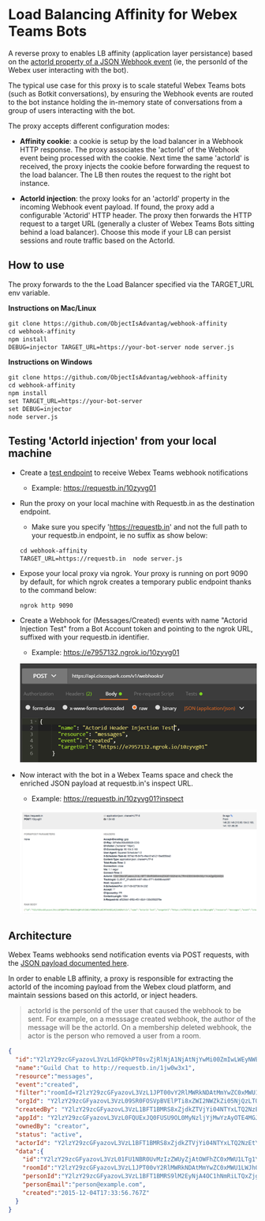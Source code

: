 # Load Balancing Affinity for Webex Teams Bots

A reverse proxy to enables LB affinity (application layer persistance) based on the [actorId property of a JSON Webhook event](https://developer.webex.com/webhooks-explained.html#handling-requests-from-spark) (ie, the personId of the Webex user interacting with the bot).

The typical use case for this proxy is to scale stateful Webex Teams bots (such as Botkit conversations), by ensuring the Webhook events are routed to the bot instance holding the in-memory state of conversations from a group of users interacting with the bot.

The proxy accepts different configuration modes:

- **Affinity cookie**: a cookie is setup by the load balancer in a Webhook HTTP response. The proxy associates the 'actorId' of the Webhook event being processed with the cookie. Next time the same 'actorId' is received, the proxy injects the cookie before forwarding the request to the load balancer. The LB then routes the request to the right bot instance.

- **ActorId injection**: the proxy looks for an 'actorId' property in the incoming Webhook event payload. If found, the proxy add a configurable 'Actorid' HTTP header. The proxy then forwards the HTTP request to a target URL (generally a cluster of Webex Teams Bots sitting behind a load balancer). Choose this mode if your LB can persist sessions and route traffic based on the ActorId.


## How to use

The proxy forwards to the the Load Balancer specified via the TARGET_URL env variable.

**Instructions on Mac/Linux**
```shell
git clone https://github.com/ObjectIsAdvantag/webhook-affinity
cd webhook-affinity
npm install
DEBUG=injector TARGET_URL=https://your-bot-server node server.js
```

**Instructions on Windows**
```shell
git clone https://github.com/ObjectIsAdvantag/webhook-affinity
cd webhook-affinity
npm install
set TARGET_URL=https://your-bot-server
set DEBUG=injector
node server.js
```

## Testing 'ActorId injection' from your local machine

- Create a [test endpoint](https://requestb.in) to receive Webex Teams webhook notifications
   - Example: https://requestb.in/10zyvg01

- Run the proxy on your local machine with Requestb.in as the destination endpoint. 
   - Make sure you specify 'https://requestb.in' and not the full path to your requestb.in endpoint, ie no suffix as show below:
    
   ```shell
   cd webhook-affinity
   TARGET_URL=https://requestb.in  node server.js
   ```

- Expose your local proxy via ngrok. Your proxy is running on port 9090 by default, for which ngrok creates a temporary public endpoint thanks to the command below:
   
   ```shell
   ngrok http 9090
   ```

- Create a Webhook for (Messages/Created) events with name "Actorid Injection Test" from a Bot Account token and pointing to the ngrok URL, suffixed with your requestb.in identifier. 
   - Example: https://e7957132.ngrok.io/10zyvg01
   
   ![](docs/img/post-webhook-bot-account-to-ngrok.png)

- Now interact with the bot in a Webex Teams space and check the enriched JSON payload at requestb.in's inspect URL. 
   - Example: https://requestb.in/10zyvg01?inspect
   
   ![](docs/img/inspect-enriched-with-actorId.png)


## Architecture

Webex Teams webhooks send notification events via POST requests, with the [JSON payload documented here](https://developer.webex.com/webhooks-explained.html#handling-requests-from-spark).

In order to enable LB affinity, a proxy is responsible for extracting the actorId of the incoming payload from the Webex cloud platform, and maintain sessions based on this actorId, or inject headers.

> actorId is the personId of the user that caused the webhook to be sent. For example, on a messsage created webhook, the author of the message will be the actorId. On a membership deleted webhook, the actor is the person who removed a user from a room.

```json
{
  "id":"Y2lzY29zcGFyazovL3VzL1dFQkhPT0svZjRlNjA1NjAtNjYwMi00ZmIwLWEyNWEtOTQ5ODgxNjA5NDk3",
  "name":"Guild Chat to http://requestb.in/1jw0w3x1",
  "resource":"messages",
  "event":"created",
  "filter":"roomId=Y2lzY29zcGFyazovL3VzL1JPT00vY2RlMWRkNDAtMmYwZC0xMWU1LWJhOWMtN2I2NTU2ZDIyMDdi",
  "orgId": "Y2lzY29zcGFyazovL3VzL09SR0FOSVpBVElPTi8xZWI2NWZkZi05NjQzLTQxN2YtOTk3NC1hZDcyY2FlMGUxMGY",
  "createdBy": "Y2lzY29zcGFyazovL3VzL1BFT1BMRS8xZjdkZTVjYi04NTYxLTQ2NzEtYmMwMy1iYzk3NDMxNDQ0MmQ",
  "appId": "Y2lzY29zcGFyazovL3VzL0FQUExJQ0FUSU9OL0MyNzljYjMwYzAyOTE4MGJiNGJkYWViYjA2MWI3OTY1Y2RhMzliNjAyOTdjODUwM2YyNjZhYmY2NmM5OTllYzFm",
  "ownedBy": "creator",
  "status": "active",
  "actorId": "Y2lzY29zcGFyazovL3VzL1BFT1BMRS8xZjdkZTVjYi04NTYxLTQ2NzEtYmMwMy1iYzk3NDMxNDQ0MmQ",
  "data":{
    "id":"Y2lzY29zcGFyazovL3VzL01FU1NBR0UvMzIzZWUyZjAtOWFhZC0xMWU1LTg1YmYtMWRhZjhkNDJlZjlj",
    "roomId":"Y2lzY29zcGFyazovL3VzL1JPT00vY2RlMWRkNDAtMmYwZC0xMWU1LWJhOWMtN2I2NTU2ZDIyMDdi",
    "personId":"Y2lzY29zcGFyazovL3VzL1BFT1BMRS9lM2EyNjA4OC1hNmRiLTQxZjgtOTliMC1hNTEyMzkyYzAwOTg",
    "personEmail":"person@example.com",
    "created":"2015-12-04T17:33:56.767Z"
  }
}
``` 
